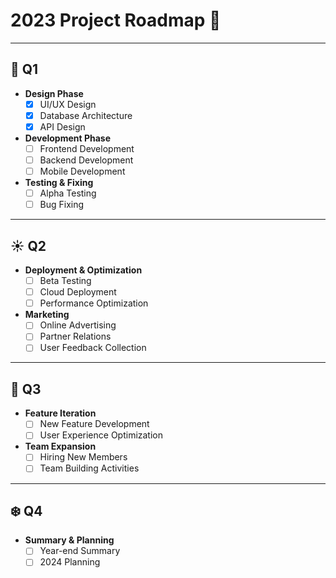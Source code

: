 # 2023 Project Roadmap 🚀

---

## 🌱 Q1

- **Design Phase**
  - [x] UI/UX Design
  - [x] Database Architecture
  - [x] API Design

- **Development Phase**
  - [ ] Frontend Development
  - [ ] Backend Development
  - [ ] Mobile Development

- **Testing & Fixing**
  - [ ] Alpha Testing
  - [ ] Bug Fixing

---

## ☀️ Q2

- **Deployment & Optimization**
  - [ ] Beta Testing
  - [ ] Cloud Deployment
  - [ ] Performance Optimization

- **Marketing**
  - [ ] Online Advertising
  - [ ] Partner Relations
  - [ ] User Feedback Collection

---

## 🍁 Q3

- **Feature Iteration**
  - [ ] New Feature Development
  - [ ] User Experience Optimization

- **Team Expansion**
  - [ ] Hiring New Members
  - [ ] Team Building Activities

---

## ❄️ Q4

- **Summary & Planning**
  - [ ] Year-end Summary
  - [ ] 2024 Planning